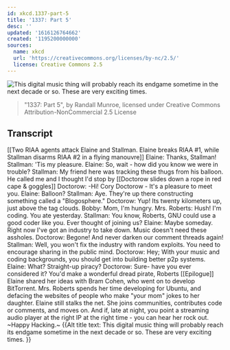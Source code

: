 ```yaml
---
id: xkcd.1337-part-5
title: '1337: Part 5'
desc: ''
updated: '1616126764662'
created: '1195200000000'
sources:
  name: xkcd
  url: 'https://creativecommons.org/licenses/by-nc/2.5/'
  license: Creative Commons 2.5
---
```

![This digital music thing will probably reach its endgame sometime in the next decade or so.  These are very exciting times.](https://imgs.xkcd.com/comics/1337_part_5.png)
> "1337: Part 5", by Randall Munroe, licensed under Creative Commons Attribution-NonCommercial 2.5 License

## Transcript
[[Two RIAA agents attack Elaine and Stallman. Elaine breaks RIAA #1, while Stallman disarms RIAA #2 in a flying manouvre]]
Elaine: Thanks, Stallman!
Stallman: 'Tis my pleasure.
Elaine: So, wait - how did you know we were in trouble?
Stallman: My friend here was tracking these thugs from his balloon. He called me and I thought I'd stop by
[[Doctorow slides down a rope in red cape & goggles]]
Doctorow: -Hi! Cory Doctorow - It's a pleasure to meet you.
Elaine: Balloon?
Stallman: Aye. They're up there constructing something called a "Blogosphere."
Doctorow: Yup! Its twenty kilometers up, just above the tag clouds.
Bobby: Mom, I'm hungry.
Mrs. Roberts: Hush! I'm coding. You ate yesterday.
Stallman: You know, Roberts, GNU could use a good coder like you. Ever thought of joining us?
Elaine: Maybe someday. Right now I've got an industry to take down. Music doesn't need these assholes.
Doctorow: Begone! And never darken our comment threads again!
Stallman: Well, you won't fix the industry with random exploits. You need to encourage sharing in the public mind.
Doctorow: Hey; With your music and coding backgrounds, you should get into building better p2p systems.
Elaine: What? Straight-up piracy?
Doctorow: Sure- have you ever considered it? You'd make a wonderful dread pirate, Roberts
[[Epilogue]]
Elaine shared her ideas with Bram Cohen, who went on to develop BitTorrent.
Mrs. Roberts spends her time developing for Ubuntu, and defacing the websites of people who make "your mom" jokes to her daughter. Elaine still stalks the net. She joins communities, contributes code or comments, and moves on. And if, late at night, you point a streaming audio player at the right IP at the right time - you can hear her rock out.
~Happy Hacking.~
{{Alt
title text: This digital music thing will probably reach its endgame sometime in the next decade or so.  These are very exciting times. }}
